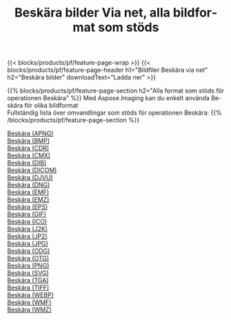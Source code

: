 ﻿---
title: Beskära bilder Via net, alla bildformat som stöds 
weight: 3920
url: /sv/net/crop 
lang: sv
langdirlevel: 2
locales: zh-hans,ja,it,ru,de,es,fr,nl,id,lt,pl,pt,vi,tr,ko,zh-hant,ar,hi,th,sv,cs,uk,he
description: Med Aspose.Imaging kan du enkelt Beskära bilder via net
---

{{< blocks/products/pf/feature-page-wrap >}}
{{< blocks/products/pf/feature-page-header h1="Bildfiler Beskära via net" h2="Beskära bilder" downloadText="Ladda ner" >}}


{{% blocks/products/pf/feature-page-section  h2="Alla format som stöds för operationen Beskära" %}}
Med Aspose.Imaging kan du enkelt använda Beskära för olika bildformat
<br/>
Fullständig lista över omvandlingar som stöds för operationen Beskära:
{{% /blocks/products/pf/feature-page-section %}}
<div class="container-fluid productfamilypage bg-gray">
    <div class="convertypes bg-gray agp-content section">
        <div class="container">
		<div class="row other-converters">
		    <div class='col-md-2 other-converter remove-lp remove-rp'><a href="/imaging/sv/net/crop/apng" >Beskära (APNG)</a></div><div class='col-md-2 other-converter remove-lp remove-rp'><a href="/imaging/sv/net/crop/bmp" >Beskära (BMP)</a></div><div class='col-md-2 other-converter remove-lp remove-rp'><a href="/imaging/sv/net/crop/cdr" >Beskära (CDR)</a></div><div class='col-md-2 other-converter remove-lp remove-rp'><a href="/imaging/sv/net/crop/cmx" >Beskära (CMX)</a></div><div class='col-md-2 other-converter remove-lp remove-rp'><a href="/imaging/sv/net/crop/dib" >Beskära (DIB)</a></div><div class='col-md-2 other-converter remove-lp remove-rp'><a href="/imaging/sv/net/crop/dicom" >Beskära (DICOM)</a></div><div class='col-md-2 other-converter remove-lp remove-rp'><a href="/imaging/sv/net/crop/djvu" >Beskära (DJVU)</a></div><div class='col-md-2 other-converter remove-lp remove-rp'><a href="/imaging/sv/net/crop/dng" >Beskära (DNG)</a></div><div class='col-md-2 other-converter remove-lp remove-rp'><a href="/imaging/sv/net/crop/emf" >Beskära (EMF)</a></div><div class='col-md-2 other-converter remove-lp remove-rp'><a href="/imaging/sv/net/crop/emz" >Beskära (EMZ)</a></div><div class='col-md-2 other-converter remove-lp remove-rp'><a href="/imaging/sv/net/crop/eps" >Beskära (EPS)</a></div><div class='col-md-2 other-converter remove-lp remove-rp'><a href="/imaging/sv/net/crop/gif" >Beskära (GIF)</a></div><div class='col-md-2 other-converter remove-lp remove-rp'><a href="/imaging/sv/net/crop/ico" >Beskära (ICO)</a></div><div class='col-md-2 other-converter remove-lp remove-rp'><a href="/imaging/sv/net/crop/j2k" >Beskära (J2K)</a></div><div class='col-md-2 other-converter remove-lp remove-rp'><a href="/imaging/sv/net/crop/jp2" >Beskära (JP2)</a></div><div class='col-md-2 other-converter remove-lp remove-rp'><a href="/imaging/sv/net/crop/jpg" >Beskära (JPG)</a></div><div class='col-md-2 other-converter remove-lp remove-rp'><a href="/imaging/sv/net/crop/odg" >Beskära (ODG)</a></div><div class='col-md-2 other-converter remove-lp remove-rp'><a href="/imaging/sv/net/crop/otg" >Beskära (OTG)</a></div><div class='col-md-2 other-converter remove-lp remove-rp'><a href="/imaging/sv/net/crop/png" >Beskära (PNG)</a></div><div class='col-md-2 other-converter remove-lp remove-rp'><a href="/imaging/sv/net/crop/svg" >Beskära (SVG)</a></div><div class='col-md-2 other-converter remove-lp remove-rp'><a href="/imaging/sv/net/crop/tga" >Beskära (TGA)</a></div><div class='col-md-2 other-converter remove-lp remove-rp'><a href="/imaging/sv/net/crop/tiff" >Beskära (TIFF)</a></div><div class='col-md-2 other-converter remove-lp remove-rp'><a href="/imaging/sv/net/crop/webp" >Beskära (WEBP)</a></div><div class='col-md-2 other-converter remove-lp remove-rp'><a href="/imaging/sv/net/crop/wmf" >Beskära (WMF)</a></div><div class='col-md-2 other-converter remove-lp remove-rp'><a href="/imaging/sv/net/crop/wmz" >Beskära (WMZ)</a></div>
                </div>
        </div>
    </div>
</div>
<br/>

